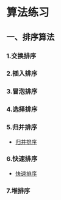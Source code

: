 # 算法练习
## 一、排序算法

### 1.交换排序

### 2.插入排序

### 3.冒泡排序

### 4.选择排序

### 5.归并排序
- [归并排序](https://github.com/MeteorZK/AlgorithmExercises/blob/master/%E4%B8%80%E3%80%81%E6%8E%92%E5%BA%8F%E7%AE%97%E6%B3%95/5.%E5%BD%92%E5%B9%B6%E6%8E%92%E5%BA%8F/%E5%BD%92%E5%B9%B6.md)

### 6.快速排序
- [快速排序](https://github.com/MeteorZK/AlgorithmExercises/blob/master/%E4%B8%80%E3%80%81%E6%8E%92%E5%BA%8F%E7%AE%97%E6%B3%95/6.%E5%BF%AB%E9%80%9F%E6%8E%92%E5%BA%8F/%E5%BF%AB%E6%8E%92.md)

### 7.堆排序
